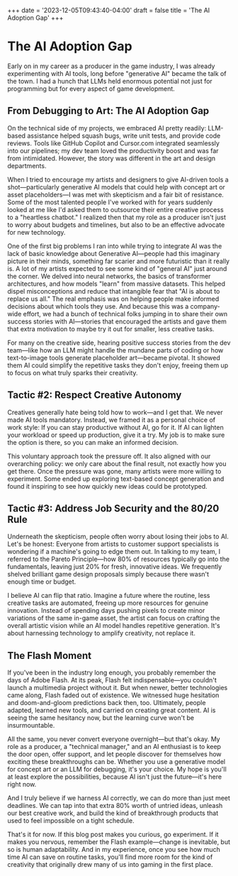 +++
date = '2023-12-05T09:43:40-04:00'
draft = false
title = 'The AI Adoption Gap'
+++

# The AI Adoption Gap

Early on in my career as a producer in the game industry, I was already experimenting with AI tools, long before "generative AI" became the talk of the town. I had a hunch that LLMs held enormous potential not just for programming but for every aspect of game development.

## From Debugging to Art: The AI Adoption Gap 

On the technical side of my projects, we embraced AI pretty readily: LLM-based assistance helped squash bugs, write unit tests, and provide code reviews. Tools like GitHub Copilot and Cursor.com integrated seamlessly into our pipelines; my dev team loved the productivity boost and was far from intimidated. However, the story was different in the art and design departments.

When I tried to encourage my artists and designers to give AI-driven tools a shot—particularly generative AI models that could help with concept art or asset placeholders—I was met with skepticism and a fair bit of resistance. Some of the most talented people I've worked with for years suddenly looked at me like I'd asked them to outsource their entire creative process to a "heartless chatbot." I realized then that my role as a producer isn't just to worry about budgets and timelines, but also to be an effective advocate for new technology.

One of the first big problems I ran into while trying to integrate AI was the lack of basic knowledge about Generative AI—people had this imaginary picture in their minds, something far scarier and more futuristic than it really is. A lot of my artists expected to see some kind of "general AI" just around the corner. We delved into neural networks, the basics of transformer architectures, and how models "learn" from massive datasets. This helped dispel misconceptions and reduce that intangible fear that "AI is about to replace us all." The real emphasis was on helping people make informed decisions about which tools they use. And because this was a company-wide effort, we had a bunch of technical folks jumping in to share their own success stories with AI—stories that encouraged the artists and gave them that extra motivation to maybe try it out for smaller, less creative tasks.

For many on the creative side, hearing positive success stories from the dev team—like how an LLM might handle the mundane parts of coding or how text-to-image tools generate placeholder art—became pivotal. It showed them AI could simplify the repetitive tasks they don't enjoy, freeing them up to focus on what truly sparks their creativity.

## Tactic #2: Respect Creative Autonomy

Creatives generally hate being told how to work—and I get that. We never made AI tools mandatory. Instead, we framed it as a personal choice of work style: If you can stay productive without AI, go for it. If AI can lighten your workload or speed up production, give it a try. My job is to make sure the option is there, so you can make an informed decision.

This voluntary approach took the pressure off. It also aligned with our overarching policy: we only care about the final result, not exactly how you get there. Once the pressure was gone, many artists were more willing to experiment. Some ended up exploring text-based concept generation and found it inspiring to see how quickly new ideas could be prototyped.

## Tactic #3: Address Job Security and the 80/20 Rule

Underneath the skepticism, people often worry about losing their jobs to AI. Let's be honest: Everyone from artists to customer support specialists is wondering if a machine's going to edge them out. In talking to my team, I referred to the Pareto Principle—how 80% of resources typically go into the fundamentals, leaving just 20% for fresh, innovative ideas. We frequently shelved brilliant game design proposals simply because there wasn't enough time or budget.

I believe AI can flip that ratio. Imagine a future where the routine, less creative tasks are automated, freeing up more resources for genuine innovation. Instead of spending days pushing pixels to create minor variations of the same in-game asset, the artist can focus on crafting the overall artistic vision while an AI model handles repetitive generation. It's about harnessing technology to amplify creativity, not replace it.

## The Flash Moment

If you've been in the industry long enough, you probably remember the days of Adobe Flash. At its peak, Flash felt indispensable—you couldn't launch a multimedia project without it. But when newer, better technologies came along, Flash faded out of existence. We witnessed huge hesitation and doom-and-gloom predictions back then, too. Ultimately, people adapted, learned new tools, and carried on creating great content. AI is seeing the same hesitancy now, but the learning curve won't be insurmountable.

All the same, you never convert everyone overnight—but that's okay. My role as a producer, a "technical manager," and an AI enthusiast is to keep the door open, offer support, and let people discover for themselves how exciting these breakthroughs can be. Whether you use a generative model for concept art or an LLM for debugging, it's your choice. My hope is you'll at least explore the possibilities, because AI isn't just the future—it's here right now.

And I truly believe if we harness AI correctly, we can do more than just meet deadlines. We can tap into that extra 80% worth of untried ideas, unleash our best creative work, and build the kind of breakthrough products that used to feel impossible on a tight schedule.

That's it for now. If this blog post makes you curious, go experiment. If it makes you nervous, remember the Flash example—change is inevitable, but so is human adaptability. And in my experience, once you see how much time AI can save on routine tasks, you'll find more room for the kind of creativity that originally drew many of us into gaming in the first place.
